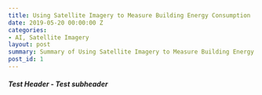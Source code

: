 ```yaml
---
title: Using Satellite Imagery to Measure Building Energy Consumption
date: 2019-05-20 00:00:00 Z
categories:
- AI, Satellite Imagery
layout: post
summary: Summary of Using Satellite Imagery to Measure Building Energy Consumption
post_id: 1
---
```


##### **Test Header** - Test subheader
